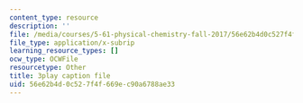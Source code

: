 ```yaml
---
content_type: resource
description: ''
file: /media/courses/5-61-physical-chemistry-fall-2017/56e62b4d0c527f4f669ec90a6788ae33_RGskPrZopRE.srt
file_type: application/x-subrip
learning_resource_types: []
ocw_type: OCWFile
resourcetype: Other
title: 3play caption file
uid: 56e62b4d-0c52-7f4f-669e-c90a6788ae33
---
```

